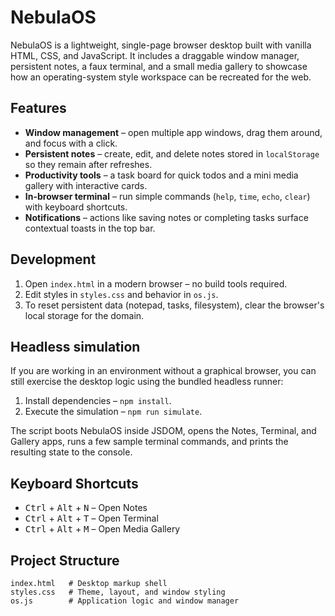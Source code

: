 # NebulaOS

NebulaOS is a lightweight, single-page browser desktop built with vanilla HTML, CSS, and JavaScript. It includes a draggable window manager, persistent notes, a faux terminal, and a small media gallery to showcase how an operating-system style workspace can be recreated for the web.

## Features
- **Window management** – open multiple app windows, drag them around, and focus with a click.
- **Persistent notes** – create, edit, and delete notes stored in `localStorage` so they remain after refreshes.
- **Productivity tools** – a task board for quick todos and a mini media gallery with interactive cards.
- **In-browser terminal** – run simple commands (`help`, `time`, `echo`, `clear`) with keyboard shortcuts.
- **Notifications** – actions like saving notes or completing tasks surface contextual toasts in the top bar.

## Development
1. Open `index.html` in a modern browser – no build tools required.
2. Edit styles in `styles.css` and behavior in `os.js`.
3. To reset persistent data (notepad, tasks, filesystem), clear the browser's local storage for the domain.

## Headless simulation

If you are working in an environment without a graphical browser, you can still exercise the desktop logic using the bundled headless runner:

1. Install dependencies – `npm install`.
2. Execute the simulation – `npm run simulate`.

The script boots NebulaOS inside JSDOM, opens the Notes, Terminal, and Gallery apps, runs a few sample terminal commands, and prints the resulting state to the console.

## Keyboard Shortcuts
- <kbd>Ctrl</kbd> + <kbd>Alt</kbd> + <kbd>N</kbd> – Open Notes
- <kbd>Ctrl</kbd> + <kbd>Alt</kbd> + <kbd>T</kbd> – Open Terminal
- <kbd>Ctrl</kbd> + <kbd>Alt</kbd> + <kbd>M</kbd> – Open Media Gallery

## Project Structure
```
index.html   # Desktop markup shell
styles.css   # Theme, layout, and window styling
os.js        # Application logic and window manager
```
